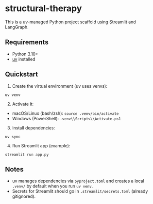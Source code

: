 # structural-therapy

This is a uv-managed Python project scaffold using Streamlit and LangGraph.

## Requirements
- Python 3.10+
- [uv](https://docs.astral.sh/uv/) installed

## Quickstart

1) Create the virtual environment (uv uses venvs):

```
uv venv
```

2) Activate it:
- macOS/Linux (bash/zsh): `source .venv/bin/activate`
- Windows (PowerShell): `.venv\\Scripts\\Activate.ps1`

3) Install dependencies:

```
uv sync
```

4) Run Streamlit app (example):

```
streamlit run app.py
```

## Notes
- uv manages dependencies via `pyproject.toml` and creates a local `.venv/` by default when you run `uv venv`.
- Secrets for Streamlit should go in `.streamlit/secrets.toml` (already gitignored).

